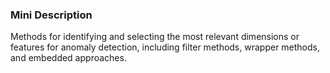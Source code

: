 ### Mini Description

Methods for identifying and selecting the most relevant dimensions or features for anomaly detection, including filter methods, wrapper methods, and embedded approaches.

